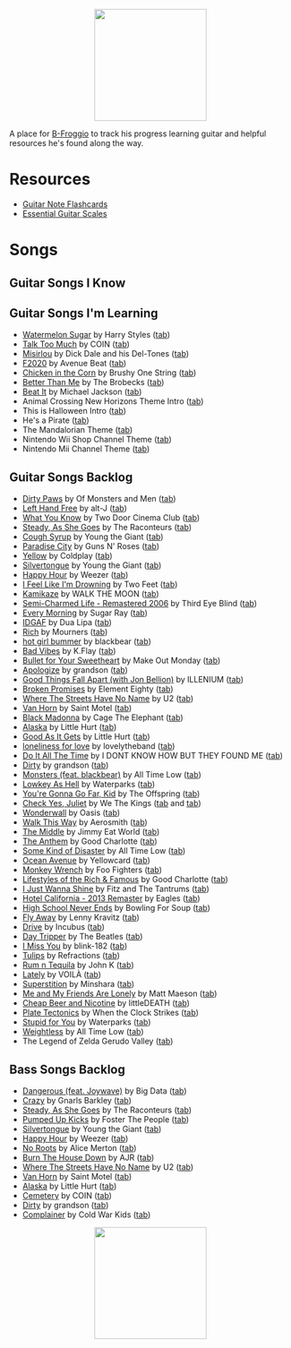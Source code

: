 <p align="center">
    <img src="https://media.giphy.com/media/MDyNeU3fIpVJPB8gyd/giphy.gif" width="200">
</p>

A place for [B-Froggio](https://bfrogg.io) to track his progress learning guitar and helpful resources he's found along the way.

# Resources

- [Guitar Note Flashcards](https://musicards.net/music_flash_cards/read_guitar_notes.html)
- [Essential Guitar Scales](https://www.fender.com/articles/how-to/5-essential-guitar-scales-for-beginners)

# Songs

## Guitar Songs I Know

## Guitar Songs I'm Learning

- [Watermelon Sugar](https://open.spotify.com/track/6UelLqGlWMcVH1E5c4H7lY?si=up8rGBAjTO-4ZiYHGXP58Q) by Harry Styles ([tab](https://tabs.ultimate-guitar.com/tab/harry-styles/watermelon-sugar-chords-2895911))
- [Talk Too Much](https://open.spotify.com/track/4djIFfof5TpbSGRZUpsTXq?si=30gGNzC6RM6QyE2y3SHDfw) by COIN ([tab](https://tabs.ultimate-guitar.com/tab/coin/talk-too-much-official-2573376))
- [Misirlou](https://open.spotify.com/track/1p791U7Bx5PmvCwucN4PQN?si=GZvYWNVBR-KKbJCHgjm2Jg) by Dick Dale and his Del-Tones ([tab](https://tabs.ultimate-guitar.com/tab/dick-dale/misirlou-guitar-pro-217252))
- [F2020](https://open.spotify.com/track/7opTGnWVJcm1e5mWWOldpg?si=F2XBb4C7QV-pT_jYZmcyOQ) by Avenue Beat ([tab](https://tabs.ultimate-guitar.com/tab/avenue-beat/f2020-tabs-3248300))
- [Chicken in the Corn](https://open.spotify.com/track/2FSU73aYJ7awcgDbL9eAQ7?si=_9LK7-dBSyCxzb7SF2Qhqw) by Brushy One String ([tab](https://tabs.ultimate-guitar.com/tab/brushy-one-string/chicken-in-the-corn-guitar-pro-2747610))
- [Better Than Me](https://open.spotify.com/track/2ACs0dJwkSsvNZvEbvFurK?si=WYJ8eIjxQriM4MpA1AMMQQ) by The Brobecks ([tab](https://tabs.ultimate-guitar.com/tab/the-brobecks/better-than-me-chords-860284))
- [Beat It](https://open.spotify.com/track/1OOtq8tRnDM8kG2gqUPjAj?si=7xmF6vovRRmZrgbccVKLhw) by Michael Jackson ([tab](https://tabs.ultimate-guitar.com/tab/michael-jackson/beat-it-tabs-1707893))
- Animal Crossing New Horizons Theme Intro ([tab](https://tabs.ultimate-guitar.com/tab/misc-computer-games/animal-crossing-new-horizons-theme-tabs-3177260))
- This is Halloween Intro ([tab](https://tabs.ultimate-guitar.com/tab/danny-elfman/this-is-halloween-tabs-130271))
- He's a Pirate ([tab](https://tabs.ultimate-guitar.com/tab/misc-soundtrack/pirates-of-the-caribbean-hes-a-pirate-guitar-pro-710490))
- The Mandalorian Theme ([tab](https://tabs.ultimate-guitar.com/tab/misc-television/the-mandalorian-main-theme-tabs-2917766))
- Nintendo Wii Shop Channel Theme ([tab](https://tabs.ultimate-guitar.com/tab/misc-computer-games/nintendo-wii-shop-channel-theme-tabs-2316743))
- Nintendo Mii Channel Theme ([tab](https://tabs.ultimate-guitar.com/tab/misc-computer-games/nintendo-wii-mii-channel-theme-guitar-pro-1471989))

## Guitar Songs Backlog

- [Dirty Paws](https://open.spotify.com/track/1hxq7kWQnwdhxgpEugBMGk?si=syPMBBXFQA-jlDlmcqJ-aQ) by Of Monsters and Men ([tab](https://www.ultimate-guitar.com/search.php?title=Of+Monsters+and+Men+Dirty+Paws))
- [Left Hand Free](https://open.spotify.com/track/4NwJWJ7rIZBnv8TwNRhGG2?si=3_uzMG-SSjmVhAH5xPXcYQ) by alt-J ([tab](https://www.ultimate-guitar.com/search.php?title=alt-J+Left+Hand+Free))
- [What You Know](https://open.spotify.com/track/7oRgM9AfaDq0rm4ovEVYqG?si=rNpLL5TuRs-FfgF_Zgqs-Q) by Two Door Cinema Club ([tab](https://www.ultimate-guitar.com/search.php?title=Two+Door+Cinema+Club+What+You+Know))
- [Steady, As She Goes](https://open.spotify.com/track/2zk1COXk7NaAaDW1KWMuio?si=eyNKdgcLQ2OQoQQ8SJfD4Q) by The Raconteurs ([tab](https://www.ultimate-guitar.com/search.php?title=The+Raconteurs+Steady,+As+She+Goes))
- [Cough Syrup](https://open.spotify.com/track/1UqhkbzB1kuFwt2iy4h29Q?si=n4eSPleuSbW7Ke3kSiqelg) by Young the Giant ([tab](https://www.ultimate-guitar.com/search.php?title=Young+the+Giant+Cough+Syrup))
- [Paradise City](https://open.spotify.com/track/5Fz2wrKAjhKpWeTwvE1Ct3?si=-8TjRH4LTmOE1ru7TyqRrg) by Guns N&#39; Roses ([tab](https://www.ultimate-guitar.com/search.php?title=Guns+N&#39;+Roses+Paradise+City))
- [Yellow](https://open.spotify.com/track/3AJwUDP919kvQ9QcozQPxg?si=JlarEVXLTTijPyQZ5ypNZQ) by Coldplay ([tab](https://www.ultimate-guitar.com/search.php?title=Coldplay+Yellow))
- [Silvertongue](https://open.spotify.com/track/0yTJtxZJ5VLfBEHhiNUNeY?si=tQ68Y8AbSjiOLyerxdvVgA) by Young the Giant ([tab](https://www.ultimate-guitar.com/search.php?title=Young+the+Giant+Silvertongue))
- [Happy Hour](https://open.spotify.com/track/6ILpnOUHollfHp4xWH7nqV?si=-qDp57VdRh2YuZppRZcEZw) by Weezer ([tab](https://www.ultimate-guitar.com/search.php?title=Weezer+Happy+Hour))
- [I Feel Like I&#39;m Drowning](https://open.spotify.com/track/42zJqS8TW1Lpsa186of3OY?si=4oTyySn8R5-wU-iHRwVhRg) by Two Feet ([tab](https://www.ultimate-guitar.com/search.php?title=Two+Feet+I+Feel+Like+I&#39;m+Drowning))
- [Kamikaze](https://open.spotify.com/track/3YQ96qkxiEwTLwgu2Izcmq?si=lSV7CiEtQ_G06bmKu_ymaw) by WALK THE MOON ([tab](https://www.ultimate-guitar.com/search.php?title=WALK+THE+MOON+Kamikaze))
- [Semi-Charmed Life - Remastered 2006](https://open.spotify.com/track/6xHPWNQoObebyt5mhnFuf2?si=HfFrKJ6aRtCFWKvDT4lROQ) by Third Eye Blind ([tab](https://www.ultimate-guitar.com/search.php?title=Third+Eye+Blind+Semi-Charmed+Life+-+Remastered+2006))
- [Every Morning](https://open.spotify.com/track/2ouURa1AIXp3AvkS52Jry5?si=rPeVCs26St2AvYCFnUb85A) by Sugar Ray ([tab](https://www.ultimate-guitar.com/search.php?title=Sugar+Ray+Every+Morning))
- [IDGAF](https://open.spotify.com/track/76cy1WJvNGJTj78UqeA5zr?si=DCq9gHhmRCOso-UfztDWFA) by Dua Lipa ([tab](https://www.ultimate-guitar.com/search.php?title=Dua+Lipa+IDGAF))
- [Rich](https://open.spotify.com/track/59emGJDCTWRSBcMEG9M29f?si=fviqJefIQZKPMp_cBlNJXw) by Mourners ([tab](https://www.ultimate-guitar.com/search.php?title=Mourners+Rich))
- [hot girl bummer](https://open.spotify.com/track/7aiClxsDWFRQ0Kzk5KI5ku?si=bR7XJ8ntQeerbzqYE7GzFA) by blackbear ([tab](https://www.ultimate-guitar.com/search.php?title=blackbear+hot+girl+bummer))
- [Bad Vibes](https://open.spotify.com/track/0POuQCMT4zyRzB2MjbzVaI?si=qBpxd4UCTeqbIFaxoTt1BA) by K.Flay ([tab](https://www.ultimate-guitar.com/search.php?title=K.Flay+Bad+Vibes))
- [Bullet for Your Sweetheart](https://open.spotify.com/track/4Z4EeEBGhvcoBwQmHIl0km?si=kQnNNvp9T56GY_ukz2uXow) by Make Out Monday ([tab](https://www.ultimate-guitar.com/search.php?title=Make+Out+Monday+Bullet+for+Your+Sweetheart))
- [Apologize](https://open.spotify.com/track/1JG8pJ7G8qJiy98DzCBL2E?si=GsJzD9KGRuWZ6q_hHR-zwQ) by grandson ([tab](https://www.ultimate-guitar.com/search.php?title=grandson+Apologize))
- [Good Things Fall Apart (with Jon Bellion)](https://open.spotify.com/track/3LxG9HkMMFP0MZuiw3O2rF?si=YJKTGNCaTTGOWJaDJTDJ-g) by ILLENIUM ([tab](https://www.ultimate-guitar.com/search.php?title=ILLENIUM+Good+Things+Fall+Apart+(with+Jon+Bellion)))
- [Broken Promises](https://open.spotify.com/track/2YnvR7uhlWpPdYUn1eR25y?si=tAAp6V82QbS5YY97drykLg) by Element Eighty ([tab](https://www.ultimate-guitar.com/search.php?title=Element+Eighty+Broken+Promises))
- [Where The Streets Have No Name](https://open.spotify.com/track/2TlXPShOrPn4K51fP0Fykd?si=G9yeuQFfQkWG9XjjEn9X0w) by U2 ([tab](https://www.ultimate-guitar.com/search.php?title=U2+Where+The+Streets+Have+No+Name))
- [Van Horn](https://open.spotify.com/track/4UgLRXh1z9NorzrdawpIgj?si=MtnZGW2nT1-Zp5hbz8E4_w) by Saint Motel ([tab](https://www.ultimate-guitar.com/search.php?title=Saint+Motel+Van+Horn))
- [Black Madonna](https://open.spotify.com/track/4Y6GIje3GErVRIq1Ff5BJq?si=dl71qlk-S0alF8Qp-1ezNg) by Cage The Elephant ([tab](https://www.ultimate-guitar.com/search.php?title=Cage+The+Elephant+Black+Madonna))
- [Alaska](https://open.spotify.com/track/0sSoNYwZLoE4gLAKIG4uYL?si=7rqKJ1miS8aXGVJWvjiY3g) by Little Hurt ([tab](https://www.ultimate-guitar.com/search.php?title=Little+Hurt+Alaska))
- [Good As It Gets](https://open.spotify.com/track/79HFFYAPOd80mvfOkwDv1n?si=dFI3fvwGRSO69kkTWMGbvw) by Little Hurt ([tab](https://www.ultimate-guitar.com/search.php?title=Little+Hurt+Good+As+It+Gets))
- [loneliness for love](https://open.spotify.com/track/5Kth6cQqMCY9HSo0GbhjUF?si=sdJWgzIYRCaBrrprSyzcQw) by lovelytheband ([tab](https://www.ultimate-guitar.com/search.php?title=lovelytheband+loneliness+for+love))
- [Do It All The Time](https://open.spotify.com/track/14ny3vlL25p6Vix2Sb8k1b?si=mW6Ly1DuTSCdo5KqKxYaPA) by I DONT KNOW HOW BUT THEY FOUND ME ([tab](https://www.ultimate-guitar.com/search.php?title=I+DONT+KNOW+HOW+BUT+THEY+FOUND+ME+Do+It+All+The+Time))
- [Dirty](https://open.spotify.com/track/3MTfE3Mo3lfwAymYLU2luX?si=ObpFqTISRD-0O-wYa8-fIw) by grandson ([tab](https://www.ultimate-guitar.com/search.php?title=grandson+Dirty))
- [Monsters (feat. blackbear)](https://open.spotify.com/track/0tyR7Bu9P086aWBFZ4QJoo?si=4fbzn6ooQWCg08hB2_9Rnw) by All Time Low ([tab](https://www.ultimate-guitar.com/search.php?title=All+Time+Low+Monsters+(feat.+blackbear)))
- [Lowkey As Hell](https://open.spotify.com/track/1syWM2X9Joy2MdRznIaTil?si=7CXGy7aUQNO4yuna1oF1OQ) by Waterparks ([tab](https://www.ultimate-guitar.com/search.php?title=Waterparks+Lowkey+As+Hell))
- [You&#39;re Gonna Go Far, Kid](https://open.spotify.com/track/6TfBA04WJ3X1d1wXhaCFVT?si=8Z3NzKvmTxq2hx4gYBcd7g) by The Offspring ([tab](https://tabs.ultimate-guitar.com/tab/the-offspring/youre-gonna-go-far-kid-official-1942431))
- [Check Yes, Juliet](https://open.spotify.com/track/0wVluBsVAVzBKrqspuCcwR?si=Ur6c59oqS42PZzhSJ93B4g) by We The Kings ([tab](https://tabs.ultimate-guitar.com/tab/we-the-kings/check-yes-juliet-tabs-609373) and [tab](https://tabs.ultimate-guitar.com/tab/we-the-kings/check-yes-juliet-official-2284699))
- [Wonderwall](https://open.spotify.com/track/1qPbGZqppFwLwcBC1JQ6Vr?si=z2pEiPrQQDOqPOqd9aQMoA) by Oasis ([tab](https://tabs.ultimate-guitar.com/tab/oasis/wonderwall-chords-6125))
- [Walk This Way](https://open.spotify.com/track/5SZ6zX4rOrEQferfFC2MfP?si=4XLtdf8BR9KA-pp3bDNPJA) by Aerosmith ([tab](https://tabs.ultimate-guitar.com/tab/aerosmith/walk-this-way-tabs-28524))
- [The Middle](https://open.spotify.com/track/6GG73Jik4jUlQCkKg9JuGO?si=Dy8WUOlhS7O6BwkXbdJgLQ) by Jimmy Eat World ([tab](https://tabs.ultimate-guitar.com/tab/jimmy-eat-world/the-middle-official-1917701))
- [The Anthem](https://open.spotify.com/track/0BRHnOFm6sjxN1i9LJrUDu?si=mlkZ4tQQQcGsuSQrMtAUYA) by Good Charlotte ([tab](https://tabs.ultimate-guitar.com/tab/good-charlotte/the-anthem-official-1911477))
- [Some Kind of Disaster](https://open.spotify.com/track/02lU0Hj680zVexT4GqJJZ4?si=L0spxHi4QqWu7k8ORUqgIA) by All Time Low ([tab](https://tabs.ultimate-guitar.com/tab/all-time-low/some-kind-of-disaster-tabs-2966459))
- [Ocean Avenue](https://open.spotify.com/track/23oxJmDc1V9uLUSmN2LIvx?si=Nk9D8vO5QYyRHCscdbBZxw) by Yellowcard ([tab](https://tabs.ultimate-guitar.com/tab/yellowcard/ocean-avenue-official-1968723))
- [Monkey Wrench](https://open.spotify.com/track/44wXefe8WB9Fd6xwtmAwbR?si=4c3_9GsTSCO1-maQHbtorA) by Foo Fighters ([tab](https://tabs.ultimate-guitar.com/tab/foo-fighters/monkey-wrench-guitar-pro-271468))
- [Lifestyles of the Rich &amp; Famous](https://open.spotify.com/track/2g2a5kDeZexbUTD8abcvm6?si=V7WhoUHyRM6LCt1mjGUxig) by Good Charlotte ([tab](https://tabs.ultimate-guitar.com/tab/good-charlotte/lifestyles-of-the-rich-and-famous-official-2612508))
- [I Just Wanna Shine](https://open.spotify.com/track/4GZ3YCkuH0VvTluVLwUp4g?si=s4RZY1CpQ56JmJhFA3H0WQ) by Fitz and The Tantrums ([tab](https://tabs.ultimate-guitar.com/tab/fitz-and-the-tantrums/i-just-wanna-shine-chords-2833498))
- [Hotel California - 2013 Remaster](https://open.spotify.com/track/40riOy7x9W7GXjyGp4pjAv?si=PVpukrJgRHepzowuhTYZPg) by Eagles ([tab](https://tabs.ultimate-guitar.com/tab/eagles/hotel-california-tabs-14288))
- [High School Never Ends](https://open.spotify.com/track/1bhjMY5O0ZjB41OHcdRH0a?si=fo0dcbSoSp-iNZrOTB3bxg) by Bowling For Soup ([tab](https://tabs.ultimate-guitar.com/tab/bowling-for-soup/high-school-never-ends-official-2208031))
- [Fly Away](https://open.spotify.com/track/1OxcIUqVmVYxT6427tbhDW?si=0szhBU4SQVSh-nEBfyggQQ) by Lenny Kravitz ([tab](https://tabs.ultimate-guitar.com/tab/lenny-kravitz/fly-away-official-1948613))
- [Drive](https://open.spotify.com/track/7nnWIPM5hwE3DaUBkvOIpy?si=yL_ZXWyQRK613JBar-r12g) by Incubus ([tab](https://tabs.ultimate-guitar.com/tab/incubus/drive-official-2152345))
- [Day Tripper](https://open.spotify.com/track/29b2b96jozyD9GPCkOrVLs?si=F-iGIUpCR5SJS_y-AN33Nw) by The Beatles ([tab](https://tabs.ultimate-guitar.com/tab/the-beatles/day-tripper-tabs-60689))
- [I Miss You](https://open.spotify.com/track/1oTo3ijRbaDAtrjJrGAPSw?si=oZfNmDHLQ4KXqoKDKgSqrg) by blink-182 ([tab](https://www.ultimate-guitar.com/search.php?title=blink-182+I+Miss+You))
- [Tulips](https://open.spotify.com/track/2PP0ZyMIHrLVtmHXvg74Cz?si=mh8tJus2T5-kKbrDNiW1DQ) by Refractions ([tab](https://www.ultimate-guitar.com/search.php?title=Refractions+Tulips))
- [Rum n Tequila](https://open.spotify.com/track/3kSmaObYtsjFbusk0HBBuX?si=zNvnP3peQOeKzPT754ZSOQ) by John K ([tab](https://www.ultimate-guitar.com/search.php?title=John+K+Rum+n+Tequila))
- [Lately](https://open.spotify.com/track/4khDuvRnfUs0RFrGnYlWSf?si=CgeD_i91Rtm0sXwWzIO7KQ) by VOILÀ ([tab](https://www.ultimate-guitar.com/search.php?title=VOILÀ+Lately))
- [Superstition](https://open.spotify.com/track/0egrDwMUX1RmdGP90JLmbJ?si=EPbd-6u8TJCiBt1PoOriKQ) by Minshara ([tab](https://www.ultimate-guitar.com/search.php?title=Minshara+Superstition))
- [Me and My Friends Are Lonely](https://open.spotify.com/track/1lLGOHbOgsrJ2tFQYKNK44?si=yzoVqvBGQ5KZ54sCtYhLuA) by Matt Maeson ([tab](https://www.ultimate-guitar.com/search.php?title=Matt+Maeson+Me+and+My+Friends+Are+Lonely))
- [Cheap Beer and Nicotine](https://open.spotify.com/track/134U6Mp1fKxXIKLaSyo2ca?si=GrOBQsdYTemptCkRssS7lA) by littleDEATH ([tab](https://www.ultimate-guitar.com/search.php?title=littleDEATH+Cheap+Beer+and+Nicotine))
- [Plate Tectonics](https://open.spotify.com/track/080IENUoropPZpu1IdqABZ?si=Z0THOVfMQkeOecM6hz9udQ) by When the Clock Strikes ([tab](https://www.ultimate-guitar.com/search.php?title=When+the+Clock+Strikes+Plate+Tectonics))
- [Stupid for You](https://open.spotify.com/track/1N7Aep1OewK9diaN9WbuuR?si=IybUUuOeT9iq3hki3sqyrQ) by Waterparks ([tab](https://tabs.ultimate-guitar.com/tab/waterparks/stupid-for-you-official-2787112))
- [Weightless](https://open.spotify.com/track/0aZJGkkXR3DgaFqo5sB8ot?si=CITC_ix1QzyPIi_jYyEByQ) by All Time Low ([tab](https://www.ultimate-guitar.com/search.php?title=All+Time+Low+Weightless))
- The Legend of Zelda Gerudo Valley ([tab](https://tabs.ultimate-guitar.com/tab/misc-computer-games/the-legend-of-zelda-ocarina-of-time-gerudo-valley-guitar-pro-1194202))

## Bass Songs Backlog

- [Dangerous (feat. Joywave)](https://open.spotify.com/track/2rPw8mIZPu987REVeDbrjt?si=Hig-L-2cSRqKE8Wy941A8w) by Big Data ([tab](https://www.ultimate-guitar.com/search.php?title=Big+Data+Dangerous+(feat.+Joywave)))
- [Crazy](https://open.spotify.com/track/1vxw6aYJls2oq3gW0DujAo?si=dYW5ob5SRYaXhnSVaScbvw) by Gnarls Barkley ([tab](https://www.ultimate-guitar.com/search.php?title=Gnarls+Barkley+Crazy))
- [Steady, As She Goes](https://open.spotify.com/track/2zk1COXk7NaAaDW1KWMuio?si=eyNKdgcLQ2OQoQQ8SJfD4Q) by The Raconteurs ([tab](https://www.ultimate-guitar.com/search.php?title=The+Raconteurs+Steady,+As+She+Goes))
- [Pumped Up Kicks](https://open.spotify.com/track/7w87IxuO7BDcJ3YUqCyMTT?si=D7Rk_FmeQ_CHZT0v3HVGhQ) by Foster The People ([tab](https://www.ultimate-guitar.com/search.php?title=Foster+The+People+Pumped+Up+Kicks))
- [Silvertongue](https://open.spotify.com/track/0yTJtxZJ5VLfBEHhiNUNeY?si=tQ68Y8AbSjiOLyerxdvVgA) by Young the Giant ([tab](https://www.ultimate-guitar.com/search.php?title=Young+the+Giant+Silvertongue))
- [Happy Hour](https://open.spotify.com/track/6ILpnOUHollfHp4xWH7nqV?si=-qDp57VdRh2YuZppRZcEZw) by Weezer ([tab](https://www.ultimate-guitar.com/search.php?title=Weezer+Happy+Hour))
- [No Roots](https://open.spotify.com/track/4CdfFYzaAJ0y0beKzmgJSn?si=OoHY2jucR9iP0ZUoQWW6dA) by Alice Merton ([tab](https://www.ultimate-guitar.com/search.php?title=Alice+Merton+No+Roots))
- [Burn The House Down](https://open.spotify.com/track/2HaYSyjZmqhFVviYOakAth?si=bAC4BG9JSF6dZgYkQkVKjA) by AJR ([tab](https://www.ultimate-guitar.com/search.php?title=AJR+Burn+The+House+Down))
- [Where The Streets Have No Name](https://open.spotify.com/track/2TlXPShOrPn4K51fP0Fykd?si=G9yeuQFfQkWG9XjjEn9X0w) by U2 ([tab](https://www.ultimate-guitar.com/search.php?title=U2+Where+The+Streets+Have+No+Name))
- [Van Horn](https://open.spotify.com/track/4UgLRXh1z9NorzrdawpIgj?si=MtnZGW2nT1-Zp5hbz8E4_w) by Saint Motel ([tab](https://www.ultimate-guitar.com/search.php?title=Saint+Motel+Van+Horn))
- [Alaska](https://open.spotify.com/track/0sSoNYwZLoE4gLAKIG4uYL?si=v7D6423jQKanWwrUFIZXyg) by Little Hurt ([tab](https://www.ultimate-guitar.com/search.php?title=Little+Hurt+Alaska))
- [Cemetery](https://open.spotify.com/track/5czZkLGepjburbkbEaCfm4?si=dkauwvnLRL2oHA7uzzPHwQ) by COIN ([tab](https://www.ultimate-guitar.com/search.php?title=COIN+Cemetery))
- [Dirty](https://open.spotify.com/track/3MTfE3Mo3lfwAymYLU2luX?si=ObpFqTISRD-0O-wYa8-fIw) by grandson ([tab](https://www.ultimate-guitar.com/search.php?title=grandson+Dirty))
- [Complainer](https://open.spotify.com/track/6ikOGMtTgDxzZLrNuemotc?si=BKnQKEjrSXGXS18BE3Oj_A) by Cold War Kids ([tab](https://www.ultimate-guitar.com/search.php?title=Cold+War+Kids+Complainer))

<p align="center">
    <img src="https://media.giphy.com/media/Vh3u3B4es2Vw7eXxFS/giphy.gif" width="200">
</p>

